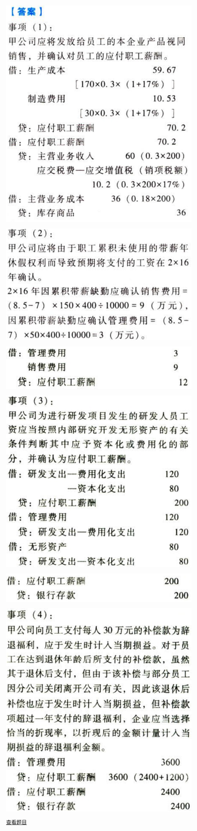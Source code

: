 ![](6982ebda90216fdce25e2efc32813865.png)

![](5e60b930506c730a14abd7d44c130315.png)

![](adacdf14f1345d06dbebd1488c49c439.png)

![](38d7e8cdd6d54ffc284b20126c635917.png)

![](b16b8cb0c0e7251a9359c018ceb73861.png)

![](13f13bd9b559b8c3fda805cc6b43f727.png)

[查看题目](../负债.职工薪酬.本章真题.md#12-题目)

